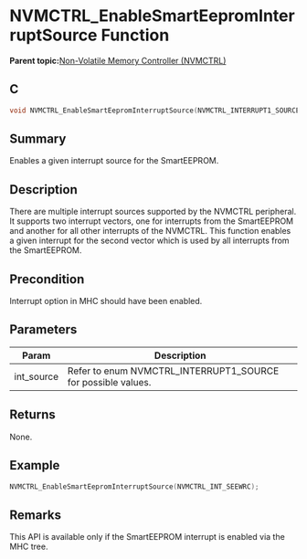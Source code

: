 # NVMCTRL\_EnableSmartEepromInterruptSource Function

**Parent topic:**[Non-Volatile Memory Controller \(NVMCTRL\)](GUID-BDDBCD3E-039E-4AB8-86D1-04EEA8A6AE67.md)

## C

```c
void NVMCTRL_EnableSmartEepromInterruptSource(NVMCTRL_INTERRUPT1_SOURCE int_source)
```

## Summary

Enables a given interrupt source for the SmartEEPROM.

## Description

There are multiple interrupt sources supported by the NVMCTRL peripheral. It supports two interrupt vectors, one for interrupts from the SmartEEPROM and another for all other interrupts of the NVMCTRL. This function enables a given interrupt for the second vector which is used by all interrupts from the SmartEEPROM.

## Precondition

Interrupt option in MHC should have been enabled.

## Parameters

|Param|Description|
|-----|-----------|
|int\_source|Refer to enum NVMCTRL\_INTERRUPT1\_SOURCE for possible values.|

## Returns

None.

## Example

```c
NVMCTRL_EnableSmartEepromInterruptSource(NVMCTRL_INT_SEEWRC);

```

## Remarks

This API is available only if the SmartEEPROM interrupt is enabled via the MHC tree.

